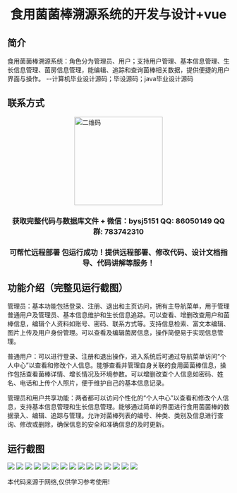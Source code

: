 <p><h1 align="center">食用菌菌棒溯源系统的开发与设计+vue</h1></p>

## 简介
食用菌菌棒溯源系统：角色分为管理员、用户；支持用户管理、基本信息管理、生长信息管理、菌房信息管理，能编辑、追踪和查询菌棒相关数据，提供便捷的用户界面与操作。    --计算机毕业设计源码；毕设源码；java毕业设计源码


## 联系方式
<img src="https://bs-1329754181.cos.ap-shanghai.myqcloud.com/wx.jpg" alt="二维码" style="display: block; margin: 0 auto;" width="200px">
<p><h3 align="center">获取完整代码与数据库文件 + 微信：bysj5151 QQ: 86050149 QQ群: 783742310</h3></p>
<p><h3 align="center">可帮忙远程部署 包运行成功！提供远程部署、修改代码、设计文档指导、代码讲解等服务！</h3></p>

## 功能介绍（完整见运行截图）
管理员：基本功能包括登录、注册、退出和主页访问，拥有主导航菜单，用于管理普通用户及管理员、基本信息维护和生长信息追踪。可以查看、增删改查用户和菌棒信息，编辑个人资料如账号、密码、联系方式等。支持信息检索、富文本编辑、图片上传及用户身份管理。可以查看及编辑菌房信息，操作简便易于实现信息管理。

普通用户：可以进行登录、注册和退出操作，进入系统后可通过导航菜单访问“个人中心”以查看和修改个人信息。能够查看并管理自身关联的食用菌菌棒信息，操作包括查看菌棒详情、增长情况及环境参数。可以增删改查个人信息如密码、姓名、电话和上传个人照片，便于维护自己的基本信息记录。

管理员和用户共享功能：两者都可以访问个性化的“个人中心”以查看和修改个人信息，支持基本信息管理和生长信息管理。能够通过简单的界面进行食用菌菌棒的数据录入、编辑、追踪与管理。允许对菌棒列表的编号、种类、类别及信息进行查询、修改或删除，确保信息的安全和准确信息的及时更新。


## 运行截图
![](https://bs-1329754181.cos.ap-shanghai.myqcloud.com/ssm/MushroomCultivationTraceabilitySystem/img/001.jpg)
![](https://bs-1329754181.cos.ap-shanghai.myqcloud.com/ssm/MushroomCultivationTraceabilitySystem/img/002.jpg)
![](https://bs-1329754181.cos.ap-shanghai.myqcloud.com/ssm/MushroomCultivationTraceabilitySystem/img/003.jpg)
![](https://bs-1329754181.cos.ap-shanghai.myqcloud.com/ssm/MushroomCultivationTraceabilitySystem/img/004.jpg)
![](https://bs-1329754181.cos.ap-shanghai.myqcloud.com/ssm/MushroomCultivationTraceabilitySystem/img/005.jpg)
![](https://bs-1329754181.cos.ap-shanghai.myqcloud.com/ssm/MushroomCultivationTraceabilitySystem/img/006.jpg)
![](https://bs-1329754181.cos.ap-shanghai.myqcloud.com/ssm/MushroomCultivationTraceabilitySystem/img/007.jpg)
![](https://bs-1329754181.cos.ap-shanghai.myqcloud.com/ssm/MushroomCultivationTraceabilitySystem/img/008.jpg)
![](https://bs-1329754181.cos.ap-shanghai.myqcloud.com/ssm/MushroomCultivationTraceabilitySystem/img/009.jpg)
![](https://bs-1329754181.cos.ap-shanghai.myqcloud.com/ssm/MushroomCultivationTraceabilitySystem/img/010.jpg)
![](https://bs-1329754181.cos.ap-shanghai.myqcloud.com/ssm/MushroomCultivationTraceabilitySystem/img/011.jpg)
![](https://bs-1329754181.cos.ap-shanghai.myqcloud.com/ssm/MushroomCultivationTraceabilitySystem/img/012.jpg)
![](https://bs-1329754181.cos.ap-shanghai.myqcloud.com/ssm/MushroomCultivationTraceabilitySystem/img/013.jpg)
![](https://bs-1329754181.cos.ap-shanghai.myqcloud.com/ssm/MushroomCultivationTraceabilitySystem/img/014.jpg)
![](https://bs-1329754181.cos.ap-shanghai.myqcloud.com/ssm/MushroomCultivationTraceabilitySystem/img/015.jpg)

<p>本代码来源于网络,仅供学习参考使用!</p>
